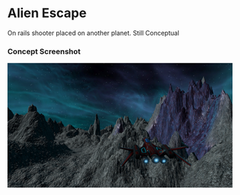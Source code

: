 # Alien Escape
On rails shooter placed on another planet. Still Conceptual

### Concept Screenshot

![Screenshot](/screenshots/one.png)
